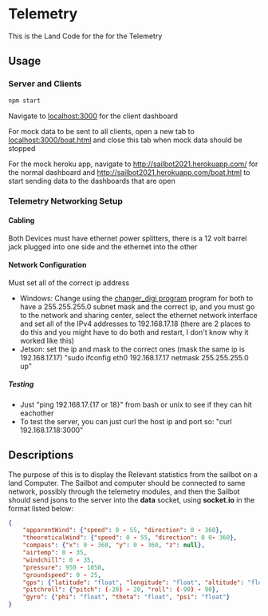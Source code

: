 # Telemetry

This is the Land Code for the for the Telemetry

## Usage

### Server and Clients
```bash
npm start
```
Navigate to [localhost:3000](http://localhost:3000) for the client dashboard

For mock data to be sent to all clients, open a new tab to [localhost:3000/boat.html](http://localhost:3000/boat.html) and close this tab when mock data should be stopped

For the mock heroku app, navigate to http://sailbot2021.herokuapp.com/ for the normal dashboard and http://sailbot2021.herokuapp.com/boat.html to start sending data to the dashboards that are open

### Telemetry Networking Setup
#### Cabling
Both Devices must have ethernet power splitters, there is a 12 volt barrel jack plugged into one side and the ethernet into the other

#### Network Configuration
Must set all of the correct ip address
- Windows: Change using the [changer_digi program](http://ftp1.digi.com/support/utilities/changer_digi.zip) program for both to have a 255.255.255.0 subnet mask and the correct ip, and you must go to the network and sharing center, select the ethernet network interface and set all of the IPv4 addresses to 192.168.17.18 (there are 2 places to do this and you might have to do both and restart, I don't know why it worked like this)
- Jetson: set the ip and mask to the correct ones (mask the same ip is 192.168.17.17) "sudo ifconfig eth0 192.168.17.17 netmask 255.255.255.0 up"

##### Testing
- Just "ping 192.168.17.{17 or 18}" from bash or unix to see if they can hit eachother
- To test the server, you can just curl the host ip and port so: "curl 192.168.17.18:3000"


## Descriptions

The purpose of this is to display the Relevant statistics from the sailbot on a land Computer. The Sailbot and computer should be connected to same network, possibly through the telemetry modules, and then the Sailbot should send jsons to the server into the **data** socket, using **socket.io** in the format listed below:
```json
{
	"apparentWind": {"speed": 0 - 55, "direction": 0 - 360},
	"theoreticalWind": {"speed": 0 - 55, "direction": 0 0- 360},
	"compass": {"x": 0 - 360, "y": 0 - 360, "z": null}, 
	"airtemp": 0 - 35,
	"windchill": 0 - 35,
	"pressure": 950 - 1050,
	"groundspeed": 0 - 25,
	"gps": {"latitude": "float", "longitude": "float", "altitude": "float"},
	"pitchroll": {"pitch": (-20) - 20, "roll": (-90) - 90},
	"gyro": {"phi": "float", "theta": "float", "psi": "float"}
}
```


